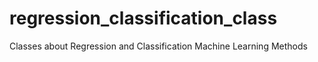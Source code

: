 # regression_classification_class
Classes about Regression and Classification Machine Learning Methods
